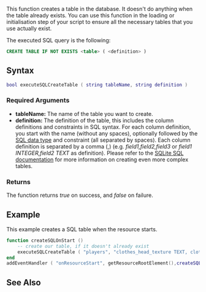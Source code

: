 This function creates a table in the database. It doesn't do anything when the table already exists. You can use this function in the loading or initialisation step of your script to ensure all the necessary tables that you use actually exist.

The executed SQL query is the following:

``` sql
CREATE TABLE IF NOT EXISTS <table> ( <definition> )
```

Syntax
------

``` lua
bool executeSQLCreateTable ( string tableName, string definition )
```

### Required Arguments

-   **tableName:** The name of the table you want to create.
-   **definition:** The definition of the table, this includes the column definitions and constraints in SQL syntax. For each column definition, you start with the name (without any spaces), optionally followed by the [SQL data type](http://www.sqlite.org/datatype3.html) and constraint (all separated by spaces). Each column definition is separated by a comma (,) (e.g. *field1,field2,field3* or *field1 INTEGER,field2 TEXT* as definition). Please refer to the [SQLite SQL documentation](http://www.sqlite.org/lang_createtable.html) for more information on creating even more complex tables.

### Returns

The function returns *true* on success, and *false* on failure.

Example
-------

This example creates a SQL table when the resource starts.

``` lua
function createSQLOnStart ()
    -- create our table, if it doesn't already exist
    executeSQLCreateTable ( "players", "clothes_head_texture TEXT, clothes_head_model TEXT, player TEXT" )
end
addEventHandler ( "onResourceStart", getResourceRootElement(),createSQLOnStart ) 
```

See Also
--------
